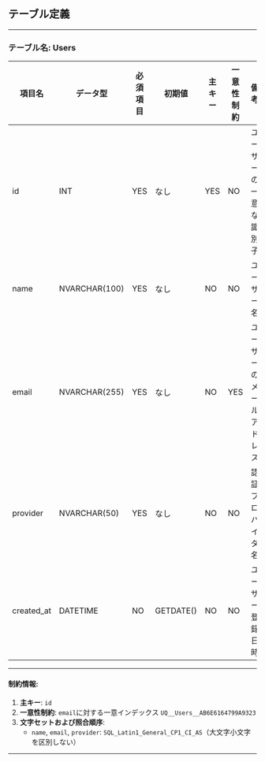 ## テーブル定義

---

### テーブル名: Users

| 項目名     | データ型      | 必須項目 | 初期値    | 主キー | 一意性制約 | 備考                     |
| ---------- | ------------- | -------- | --------- | ------ | ---------- | ------------------------ |
| id         | INT           | YES      | なし      | YES    | NO         | ユーザーの一意な識別子   |
| name       | NVARCHAR(100) | YES      | なし      | NO     | NO         | ユーザー名               |
| email      | NVARCHAR(255) | YES      | なし      | NO     | YES        | ユーザーのメールアドレス |
| provider   | NVARCHAR(50)  | YES      | なし      | NO     | NO         | 認証プロバイダ名         |
| created_at | DATETIME      | NO       | GETDATE() | NO     | NO         | ユーザー登録日時         |

---

#### 制約情報:

1. **主キー**: `id`
2. **一意性制約**: `email`に対する一意インデックス `UQ__Users__AB6E6164799A9323`
3. **文字セットおよび照合順序**:
   - `name`, `email`, `provider`: `SQL_Latin1_General_CP1_CI_AS`（大文字小文字を区別しない）

---
